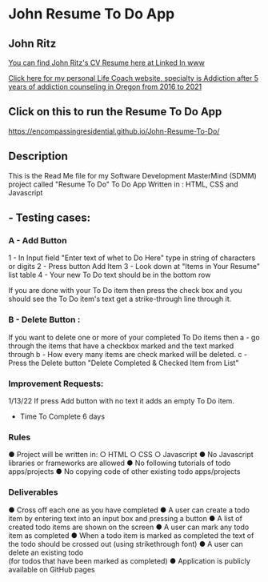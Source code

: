 
# John Resume To Do App

## John Ritz

[You can find John Ritz's CV Resume here at Linked In www](https://www.linkedin.com/in/johntritz/)

[Click here for my personal Life Coach website, specialty is Addiction after 5 years of addiction counseling in Oregon from 2016 to 2021](https://www.soberjourneycopilot.com/)

## Click on this to run the Resume To Do App
https://encompassingresidential.github.io/John-Resume-To-Do/

## Description

This is the Read Me file for my Software Development MasterMind (SDMM) project called "Resume To Do"
To Do App Written in : HTML, CSS and Javascript

## - Testing cases:

### A - Add Button

1 - In Input field "Enter text of whet to Do Here"
     type in string of characters or digits
2 - Press button Add Item
3 - Look down at "Items in Your Resume" list table
4 - Your new To Do text should be in the bottom row

If you are done with your To Do item then press the check box and you should see the To Do item's text get a strike-through line through it.

### B - Delete Button : 

If you want to delete one or more of your completed To Do items then 
a - go through the items that have a checkbox marked and the text marked through
b - How every many items are check marked will be deleted.
c - Press the Delete button "Delete Completed & Checked Item from List"

### Improvement Requests:

1/13/22 If press Add button with no text it adds an empty To Do item.

- Time To Complete 6 days

### Rules

●  Project will be written in:
○  HTML
○  CSS
○  Javascript
●  No Javascript libraries or frameworks are allowed
●  No following tutorials of todo apps/projects
●  No copying code of other existing todo apps/projects

### Deliverables

●  Cross off each one as you have completed
●  A user can create a todo item by entering text into an input box and pressing a button
●  A list of created todo items are shown on the screen
●  A user can mark any todo item as completed
●  When a todo item is marked as completed the text of the todo should be crossed out (using strikethrough font)
●  A user can delete an existing todo  
(for todos that have been marked as completed)
●  Application is publicly available on GitHub pages
